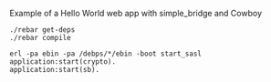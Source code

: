Example of a Hello World web app with simple_bridge and Cowboy

	./rebar get-deps
	./rebar compile

	erl -pa ebin -pa /debps/*/ebin -boot start_sasl
	application:start(crypto).
	application:start(sb).
	
